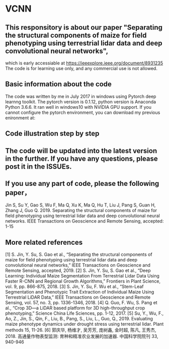 # VCNN
## This responsitory is about our paper "Separating the structural components of maize for field phenotyping using terrestrial lidar data and deep convolutional neural networks",
which is early accessiable at https://ieeexplore.ieee.org/document/8931235
The code is for learning use only, and any commercial use is not allowed.

## Basic information about the code
The code was written by me in July 2017 in windows using Pytorch deep learnng toolkit. The pytorch version is 0.1.12, python version is Anaconda Python 3.6.6.
It ran well in windows10 with NVIDIA GPU support. 
If you cannot configure the pytorch environment, you can download my previous enironment at: 


## Code illustration step by step









## The code will be updated into the latest version in the further. If you have any questions, please post it in the ISSUEs.



## If you use any part of code, please the following paper，
Jin S, Su Y, Gao S, Wu F, Ma Q, Xu K, Ma Q, Hu T, Liu J, Pang S, Guan H, Zhang J, Guo Q. 2019. 
Separating the structural components of maize for field phenotyping using terrestrial lidar data and deep convolutional neural networks. 
IEEE Transactions on Geoscience and Remote Sensing, accepted: 1-15

## More related references
[1] S. Jin, Y. Su, S. Gao et al., “Separating the structural components of maize for field phenotyping using terrestrial lidar data and deep convolutional neural networks,” IEEE Transactions on Geoscience and Remote Sensing, accepted, 2019.
[2] S. Jin, Y. Su, S. Gao et al., “Deep Learning: Individual Maize Segmentation From Terrestrial Lidar Data Using Faster R-CNN and Regional Growth Algorithms,” Frontiers in Plant Science, vol. 9, pp. 866-875, 2018.
[3] S. Jin, Y. Su, F. Wu et al., “Stem-Leaf Segmentation and Phenotypic Trait Extraction of Individual Maize Using Terrestrial LiDAR Data,” IEEE Transactions on Geoscience and Remote Sensing, vol. 57, no. 3, pp. 1336-1346, 2018.
[4] Q. Guo, F. Wu, S. Pang et al., “Crop 3D—a LiDAR based platform for 3D high-throughput crop phenotyping,” Science China Life Sciences, pp. 1-12, 2017.
[5] Su, Y., Wu, F., Ao, Z., Jin, S., Qin, F., Liu, B., Pang, S., Liu, L., Guo, Q., 2019. Evaluating maize phenotype dynamics under drought stress using terrestrial lidar. Plant methods 15, 11-26.
[6] 郭庆华, 杨维才, 吴芳芳, 庞树鑫, 金时超, 陈凡, 王秀杰, 2018. 高通量作物表型监测: 育种和精准农业发展的加速器. 中国科学院院刊 33, 940-946

